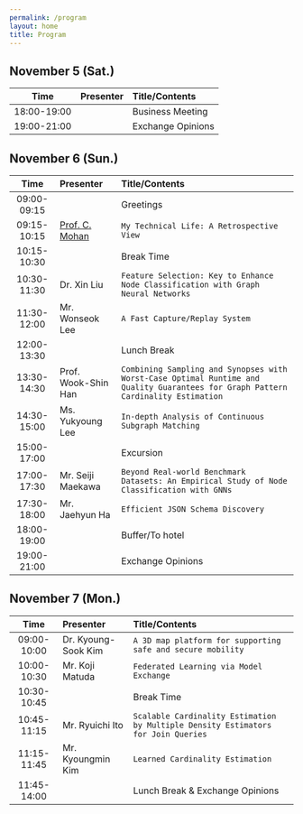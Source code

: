 ```yaml
---
permalink: /program
layout: home
title: Program
---
```


## November 5 (Sat.)

|Time|Presenter|Title/Contents|
|:-:|:-|:-|
|18:00-19:00||Business Meeting|
|19:00-21:00||Exchange Opinions|


## November 6 (Sun.)

|Time|Presenter|Title/Contents|
|:-:|:-|:-|
|09:00-09:15||Greetings|
|09:15-10:15|[Prof. C. Mohan](invitedspeakers.md)|`My Technical Life: A Retrospective View`|
|10:15-10:30||Break Time|
|10:30-11:30|Dr. Xin Liu|`Feature Selection: Key to Enhance Node Classification with Graph Neural Networks`|
|11:30-12:00|Mr. Wonseok Lee|`A Fast Capture/Replay System`|
|12:00-13:30||Lunch Break|
|13:30-14:30|Prof. Wook-Shin Han|`Combining Sampling and Synopses with Worst-Case Optimal Runtime and Quality Guarantees for Graph Pattern Cardinality Estimation`|
|14:30-15:00|Ms. Yukyoung Lee|`In-depth Analysis of Continuous Subgraph Matching`|
|15:00-17:00||Excursion|
|17:00-17:30|Mr. Seiji Maekawa|`Beyond Real-world Benchmark Datasets: An Empirical Study of Node Classification with GNNs`|
|17:30-18:00|Mr. Jaehyun Ha|`Efficient JSON Schema Discovery`|
|18:00-19:00||Buffer/To hotel|
|19:00-21:00||Exchange Opinions|


## November 7 (Mon.)

|Time|Presenter|Title/Contents|
|:-:|:-|:-|
|09:00-10:00|Dr. Kyoung-Sook Kim|`A 3D map platform for supporting safe and secure mobility`|
|10:00-10:30|Mr. Koji Matuda|`Federated Learning via Model Exchange`|
|10:30-10:45||Break Time|
|10:45-11:15|Mr. Ryuichi Ito|`Scalable Cardinality Estimation by Multiple Density Estimators for Join Queries`|
|11:15-11:45|Mr. Kyoungmin Kim|`Learned Cardinality Estimation`|
|11:45-14:00||Lunch Break & Exchange Opinions|
